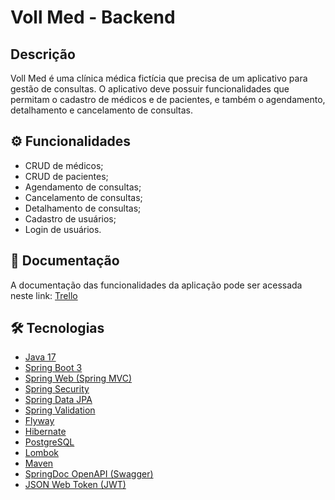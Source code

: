 #  Voll Med - Backend

## Descrição 
Voll Med é uma clínica médica fictícia que precisa de um aplicativo para gestão de consultas. O aplicativo deve possuir funcionalidades que permitam o cadastro de médicos e de pacientes, e também o agendamento, detalhamento e cancelamento de consultas.

## ⚙️ Funcionalidades
- CRUD de médicos;
- CRUD de pacientes;
- Agendamento de consultas;
- Cancelamento de consultas;
- Detalhamento de consultas;
- Cadastro de usuários;
- Login de usuários.

## 📄 Documentação
A documentação das funcionalidades da aplicação pode ser acessada neste link: [Trello](https://trello.com/b/O0lGCsKb/api-voll-med)

## 🛠️ Tecnologias
- [Java 17](https://www.oracle.com/java/)
- [Spring Boot 3](https://spring.io/projects/spring-boot)
- [Spring Web (Spring MVC)](https://spring.io/guides/gs/rest-service/)
- [Spring Security](https://spring.io/projects/spring-security)
- [Spring Data JPA](https://spring.io/projects/spring-data-jpa)
- [Spring Validation](https://jakarta.ee/specifications/bean-validation/)
- [Flyway](https://www.red-gate.com/products/flyway/community/)
- [Hibernate](https://hibernate.org/)
- [PostgreSQL](https://www.postgresql.org/)
- [Lombok](https://projectlombok.org/)
- [Maven](https://maven.apache.org/)
- [SpringDoc OpenAPI (Swagger)](https://springdoc.org/)
- [JSON Web Token (JWT)](https://jwt.io/)

